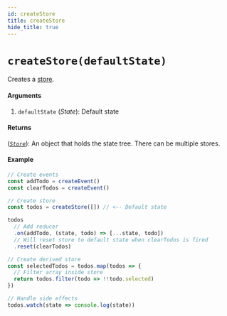 ```yaml
---
id: createStore
title: createStore
hide_title: true
---
```


# `createStore(defaultState)`

Creates a [store](Store.md).

#### Arguments

1. `defaultState` (_State_): Default state

#### Returns

([_`Store`_](Store.md)): An object that holds the state tree. There can be multiple stores.

#### Example

```js
// Create events
const addTodo = createEvent()
const clearTodos = createEvent()

// Create store
const todos = createStore([]) // <-- Default state

todos
  // Add reducer
  .on(addTodo, (state, todo) => [...state, todo])
  // Will reset store to default state when clearTodos is fired
  .reset(clearTodos)

// Create derived store
const selectedTodos = todos.map(todos => {
  // Filter array inside store
  return todos.filter(todo => !!todo.selected)
})

// Handle side effects
todos.watch(state => console.log(state))
```
